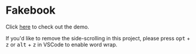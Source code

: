 # **Fakebook**

Click [here](https://) to check out the demo.

If you'd like to remove the side-scrolling in this project, please press <kbd>opt</kbd> + <kbd>z</kbd> or <kbd>alt</kbd> + <kbd>z</kbd> in VSCode to enable word wrap.